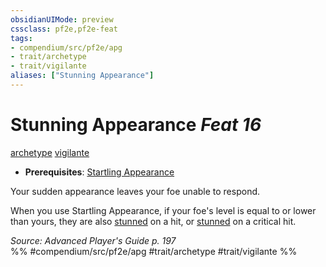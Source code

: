 ```yaml
---
obsidianUIMode: preview
cssclass: pf2e,pf2e-feat
tags:
- compendium/src/pf2e/apg
- trait/archetype
- trait/vigilante
aliases: ["Stunning Appearance"]
---
```

# Stunning Appearance  *Feat 16*  
[archetype](../../rules/traits/archetype.md)  [vigilante](../../rules/traits/vigilante-apg.md)  

- **Prerequisites**: [Startling Appearance](startling-appearance-loag.md)

Your sudden appearance leaves your foe unable to respond.

When you use Startling Appearance, if your foe's level is equal to or lower than yours, they are also [stunned](../../rules/conditions.md#Stunned) on a hit, or [stunned](../../rules/conditions.md#Stunned) on a critical hit.

*Source: Advanced Player's Guide p. 197*  
%% #compendium/src/pf2e/apg #trait/archetype #trait/vigilante %%